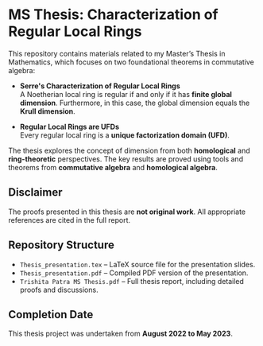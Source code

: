 # MS Thesis: Characterization of Regular Local Rings

This repository contains materials related to my Master’s Thesis in Mathematics, which focuses on two foundational theorems in commutative algebra:

- **Serre's Characterization of Regular Local Rings**  
  A Noetherian local ring is regular if and only if it has **finite global dimension**. Furthermore, in this case, the global dimension equals the **Krull dimension**.

- **Regular Local Rings are UFDs**  
  Every regular local ring is a **unique factorization domain (UFD)**.

The thesis explores the concept of dimension from both **homological** and **ring-theoretic** perspectives. The key results are proved using tools and theorems from **commutative algebra** and **homological algebra**.

## Disclaimer

The proofs presented in this thesis are **not original work**. All appropriate references are cited in the full report.

## Repository Structure

- `Thesis_presentation.tex` – LaTeX source file for the presentation slides.
- `Thesis_presentation.pdf` – Compiled PDF version of the presentation.
- `Trishita Patra MS Thesis.pdf` – Full thesis report, including detailed proofs and discussions.

## Completion Date

This thesis project was undertaken from **August 2022 to May 2023**.



